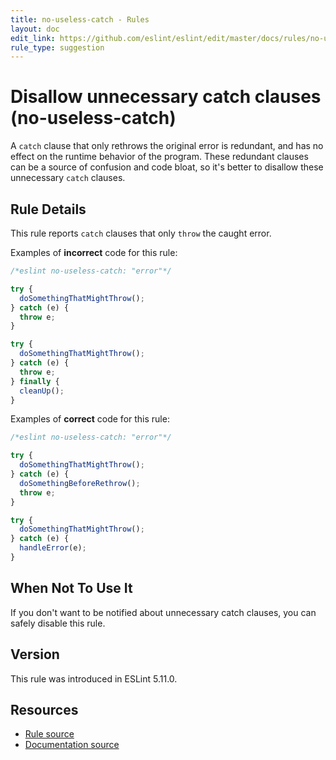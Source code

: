 ```yaml
---
title: no-useless-catch - Rules
layout: doc
edit_link: https://github.com/eslint/eslint/edit/master/docs/rules/no-useless-catch.md
rule_type: suggestion
---
```

<!-- Note: No pull requests accepted for this file. See README.md in the root directory for details. -->

# Disallow unnecessary catch clauses (no-useless-catch)

A `catch` clause that only rethrows the original error is redundant, and has no effect on the runtime behavior of the program. These redundant clauses can be a source of confusion and code bloat, so it's better to disallow these unnecessary `catch` clauses.

## Rule Details

This rule reports `catch` clauses that only `throw` the caught error.

Examples of **incorrect** code for this rule:

```js
/*eslint no-useless-catch: "error"*/

try {
  doSomethingThatMightThrow();
} catch (e) {
  throw e;
}

try {
  doSomethingThatMightThrow();
} catch (e) {
  throw e;
} finally {
  cleanUp();
}
```

Examples of **correct** code for this rule:

```js
/*eslint no-useless-catch: "error"*/

try {
  doSomethingThatMightThrow();
} catch (e) {
  doSomethingBeforeRethrow();
  throw e;
}

try {
  doSomethingThatMightThrow();
} catch (e) {
  handleError(e);
}
```

## When Not To Use It

If you don't want to be notified about unnecessary catch clauses, you can safely disable this rule.

## Version

This rule was introduced in ESLint 5.11.0.

## Resources

* [Rule source](https://github.com/eslint/eslint/tree/master/lib/rules/no-useless-catch.js)
* [Documentation source](https://github.com/eslint/eslint/tree/master/docs/rules/no-useless-catch.md)
